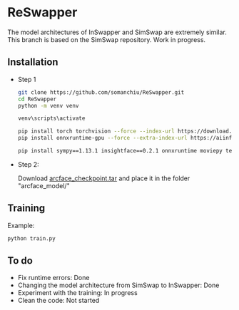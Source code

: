 # ReSwapper

The model architectures of InSwapper and SimSwap are extremely similar. This branch is based on the SimSwap repository. Work in progress.

## Installation
- Step 1
  ```bash
  git clone https://github.com/somanchiu/ReSwapper.git
  cd ReSwapper
  python -m venv venv

  venv\scripts\activate

  pip install torch torchvision --force --index-url https://download.pytorch.org/whl/cu121
  pip install onnxruntime-gpu --force --extra-index-url https://aiinfra.pkgs.visualstudio.com/PublicPackages/_packaging/onnxruntime-cuda-12/pypi/simple/

  pip install sympy==1.13.1 insightface==0.2.1 onnxruntime moviepy tensorboard timm==0.5.4
  ```

- Step 2:

  Download [arcface_checkpoint.tar](https://drive.google.com/file/d/1TLNdIufzwesDbyr_nVTR7Zrx9oRHLM_N/view?usp=drive_link) and place it in the folder "arcface_model/"

## Training
Example: 
```python
python train.py
```

## To do
- Fix runtime errors: Done
- Changing the model architecture from SimSwap to InSwapper: Done
- Experiment with the training: In progress
- Clean the code: Not started